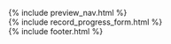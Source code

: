 {% include preview_nav.html %}    
{% include record_progress_form.html %}    
{% include footer.html %}    
